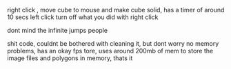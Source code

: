 right click , move cube to mouse and make cube solid, has a timer of around 10 secs
left click turn off what you did with right click

dont mind the infinite jumps people

shit code, couldnt be bothered with cleaning it, but dont worry no memory problems, has an okay fps tore, uses around 200mb of mem to store the image files and polygons in memory, thats it
